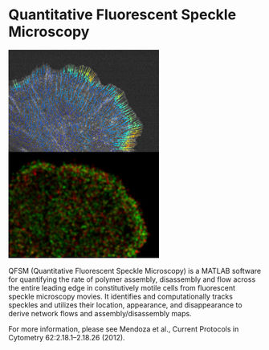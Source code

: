 # Quantitative Fluorescent Speckle Microscopy
![Alt Text](QFSMpkg_img.jpg?raw=true)
                                        
QFSM (Quantitative Fluorescent Speckle Microscopy) is a MATLAB software for quantifying the rate of polymer assembly, disassembly and flow across the entire leading edge in constitutively motile cells from fluorescent speckle microscopy movies. It identifies and computationally tracks speckles and utilizes their location, appearance, and disappearance to derive network flows and assembly/disassembly maps.

For more information, please see Mendoza et al., Current Protocols in Cytometry 62:2.18.1–2.18.26 (2012). 


